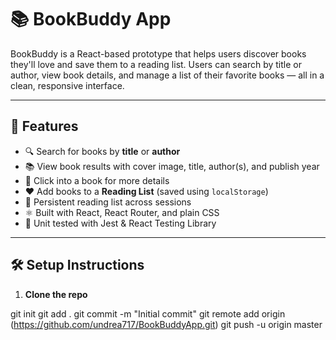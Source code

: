 # 📚 BookBuddy App

BookBuddy is a React-based prototype that helps users discover books they'll love and save them to a reading list. Users can search by title or author, view book details, and manage a list of their favorite books — all in a clean, responsive interface.

---

## 🚀 Features

- 🔍 Search for books by **title** or **author**
- 📚 View book results with cover image, title, author(s), and publish year
- 📖 Click into a book for more details
- ❤️ Add books to a **Reading List** (saved using `localStorage`)
- 💾 Persistent reading list across sessions
- ⚛️ Built with React, React Router, and plain CSS
- 🧪 Unit tested with Jest & React Testing Library

---

## 🛠️ Setup Instructions

1. **Clone the repo**

git init
git add .
git commit -m "Initial commit"
git remote add origin (https://github.com/undrea717/BookBuddyApp.git)
git push -u origin master
